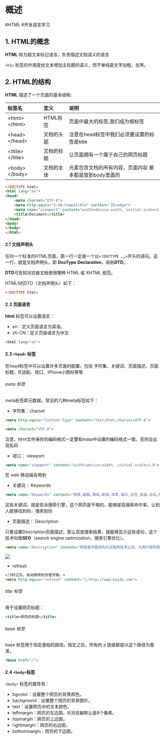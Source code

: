 # 概述
#HTML
#开发语言学习

## 1. HTML的概念
**HTML** 称为超文本标记语言，负责描述文档语义的语言

`<h1>` 标签的作用是给文本增加主标题的语义，而不单纯是文字加粗，加黑。


## 2. HTML的结构
**HTML** 描述了一个页面的基本结构: 

标签名|定义|说明
:-|:-|:-
\<html\>\</html\>|HTML标签|页面中最大的标签,我们成为根标签
\<head\>\<\/head\>|文档的头部|注意在head标签中我们必须要设置的标签是title
\<titile\>\</title\>|文档的标题|让页面拥有一个属于自己的网页标题
\<body\>\</body\>|文档的主体|元素包含文档的所有内容，页面内容 基本都是放到body里面的

```html
<!DOCTYPE html>
<html lang="en">
<head>
    <meta charset="UTF-8">
    <meta http-equiv="X-UA-Compatible" content="IE=edge">
    <meta name="viewport" content="width=device-width, initial-scale=1.0">
    <title>Document</title>
</head>
<body>
</body>
</html>
```

#### 2.1  文档声明头
任何一个标准的HTML页面，第一行一定是一个以`<!DOCTYPE ……>`开头的语句。这一行，就是文档声明头，即 **DocType Declaration**，简称**DTD**。

**DTD**可告知浏览器文档使用哪种 HTML 或 XHTML 规范。

HTML5的DTD（文档声明头）如下：
```html
<!DOCTYPE html>
```

#### 2.2 页面语言
**html** 标签可以设置语言：
- en：定义页面语言为英语。
- zh-CN：定义页面语言为中文

```html
<html lang="en">
```

#### 2.3 `<head>` 标签
在head标签中可以设置许多页面的配置，包括 字符集、关键词、页面描述、页面标题、IE适配、视口、iPhone小图标等等

###### meta 标签
meta标签即元数据，常见的几种meta标签如下：

- 字符集：charset
```html
<meta http-equiv="Content-Type" content="text/html;charset=UTF-8">

<meta charset="UTF-8">
```

注意，html文件保存的编码格式一定要和mata中设置的编码格式一致，否则会出现乱码

- 视口： viewport

```html
<meta name="viewport" content="width=device-width, initial-scale=1.0">
```

在 web 移动端会用到

- 关键词： Keywords

```html
<meta name="Keywords" content="网易,邮箱,游戏,新闻,体育,娱乐,女性,亚运,论坛,短信" />
```

这些关键词，就是告诉搜索引擎，这个网页是干嘛的，能够提高搜索命中率。让别人能够找到你，搜索到你

- 页面描述： Description

只要设置Description页面描述，那么百度搜索结果，就能够显示这些语句，这个技术叫做**SEO**（search engine optimization，搜索引擎优化）。

```html
<meta name="Description" content="网易是中国领先的互联网技术公司，为用户提供免费邮箱、游戏、搜索引擎服务，开设新闻、娱乐、体育等30多个内容频道，及博客、视频、论坛等互动交流，网聚人的力量。" />
```

![](http://pic.existorlive.cn//202206190051570.png)

- refresh 
```html
<!3秒之后，自动跳转到百度页面。>
<meta http-equiv="refresh" content="3;http://www.baidu.com">
```

###### title 标签
用于设置网页标题：
```html
<title>网页的标题</title>
```

###### base 标签
base 标签用于指定基础的路径。指定之后，所有的 a 链接都是以这个路径为基准。
```html
<base href="/">
```

#### 2.4 `<body>`标签
`<body>` 标签的属性有：
- bgcolor：设置整个网页的背景颜色。
- background：设置整个网页的背景图片。
- text：设置网页中的文本颜色。
- leftmargin：网页的左边距。IE浏览器默认是8个像素。
- topmargin：网页的上边距。
- rightmargin：网页的右边距。
- bottommargin：网页的下边距。
